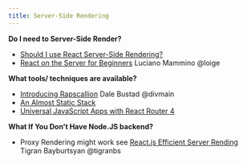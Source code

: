 ```yaml
---
title: Server-Side Rendering
---
```


**Do I need to Server-Side Render?**
* [Should I use React Server-Side Rendering?](http://andrewhfarmer.com/server-side-render/)
* [React on the Server for Beginners](https://scotch.io/tutorials/react-on-the-server-for-beginners-build-a-universal-react-and-node-app) Luciano Mammino @loige

**What tools/ techniques are available?**
* [Introducing Rapscallion](http://formidable.com/blog/2017/introducing-rapscallion) Dale Bustad @divmain
* [An Almost Static Stack](https://medium.com/superhighfives/an-almost-static-stack-6df0a2791319#.5rxxv08jm)
* [Universal JavaScript Apps with React Router 4](https://ebaytech.berlin/universal-web-apps-with-react-router-4-15002bb30ccb#.2nipnade6)

**What If You Don’t Have Node.JS backend?**
* Proxy Rendering might work see [React.js Efficient Server Rending](https://medium.com/@tigranbs/react-js-efficient-server-rending-5dcb2a0ae14a#.v6cmaof4e) Tigran Bayburtsyan @tigranbs
